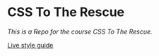 # CSS To The Rescue
_This is a Repo for the course CSS To The Rescue._

[Live style guide](https://iancstewart.github.io/cssttr)
